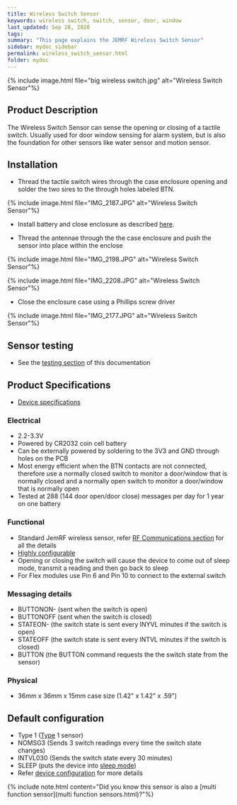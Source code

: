 ```yaml
---
title: Wireless Switch Sensor
keywords: wireless switch, switch, sensor, door, window
last_updated: Sep 28, 2020
tags:  
summary: "This page explains the JEMRF Wireless Switch Sensor"
sidebar: mydoc_sidebar
permalink: wireless_switch_sensor.html
folder: mydoc
---
```


{% include image.html file="big wireless switch.jpg" alt="Wireless Switch Sensor"%}


## Product Description
The Wireless Switch Sensor can sense the opening or closing of a tactile switch. Usually used for door window sensing for alarm system, but is also the foundation for other sensors like water sensor and motion sensor.

## Installation
* Thread the tactile switch wires through the case enclosure opening and solder the two sires to the through holes labeled BTN.

{% include image.html file="IMG_2187.JPG" alt="Wireless Switch Sensor"%} 

* Install battery and close enclosure as described [here](sensor_installation.html).

* Thread the antennae through the the case enclosure and push the sensor into place within the enclose

{% include image.html file="IMG_2198.JPG" alt="Wireless Switch Sensor"%} 

{% include image.html file="IMG_2208.JPG" alt="Wireless Switch Sensor"%} 

* Close the enclosure case using a Phillips screw driver

{% include image.html file="IMG_2177.JPG" alt="Wireless Switch Sensor"%} 


## Sensor testing
* See the [testing section](sensor_testing.html) of this documentation 

## Product Specifications
* [Device specifications](rf_device_specs.html)

### Electrical
* 2.2-3.3V 
* Powered by CR2032 coin cell battery
* Can be externally powered by soldering to the 3V3 and GND through holes on the PCB
* Most energy efficient when the BTN contacts are not connected, therefore use a normally closed switch to monitor a door/window that is normally closed and a normally open switch to monitor a door/window that is normally open
* Tested at 288 (144 door open/door close) messages per day for 1 year on one battery

### Functional
* Standard JemRF wireless sensor, refer [RF Communications section](rf_basics.html) for all the details
* [Highly configurable](configuration_overview.html)
* Opening or closing the switch will cause the device to come out of sleep mode, transmit a reading and then go back to sleep
* For Flex modules use Pin 6 and Pin 10 to connect to the external switch

### Messaging details
* BUTTONON- (sent when the switch is open)
* BUTTONOFF (sent when the switch is closed)
* STATEON- (the switch state is sent every INYVL minutes if the switch is open)
* STATEOFF (the switch state is sent every INTVL minutes if the switch is closed)
* BUTTON (the BUTTON command requests the the switch state from the sensor)

### Physical
* 36mm x 36mm x 15mm case size (1.42" x 1.42" x .59")

## Default configuration
* Type 1 ([Type](types.html) 1 sensor)
* NOMSG3 (Sends 3 switch readings every time the switch state changes)
* INTVL030 (Sends the switch state every 30 minutes)
* SLEEP (puts the device into [sleep mode](sleep_modes.html))
* Refer [device configuration](configuration_overview.html) for more details

{% include note.html content="Did you know this sensor is also a [multi function sensor](multi function sensors.html)?"%}